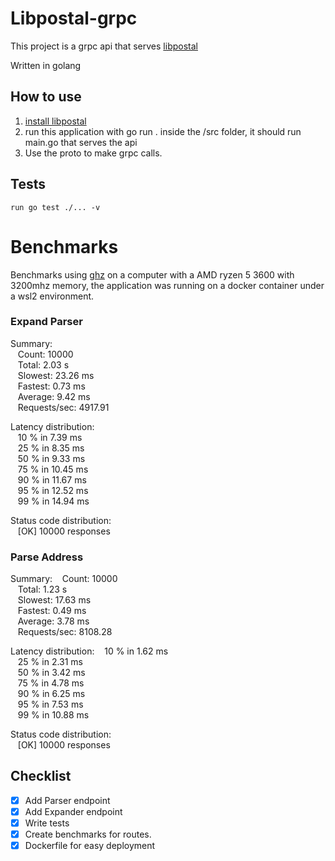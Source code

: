 # Libpostal-grpc

This project is a grpc api that serves [libpostal](https://github.com/openvenues/libpostal)

Written in golang

## How to use

1. [install libpostal](https://github.com/openvenues/libpostal)
2. run this application with go run . inside the /src folder, it should run main.go that serves the api
3. Use the proto to make grpc calls.

## Tests
`run go test ./... -v`

# Benchmarks
Benchmarks using [ghz](ghz.sh) on a computer with a AMD ryzen 5 3600 with 3200mhz memory, the application was running on a docker container under a wsl2 environment.

### Expand Parser
Summary:<br />
&nbsp;&nbsp;  Count:        10000 <br />
&nbsp;&nbsp;  Total:        2.03 s <br />
&nbsp;&nbsp;  Slowest:      23.26 ms <br />
&nbsp;&nbsp;  Fastest:      0.73 ms <br />
&nbsp;&nbsp;  Average:      9.42 ms <br />
&nbsp;&nbsp;  Requests/sec: 4917.91 <br />

Latency distribution:<br />
&nbsp;&nbsp;  10 % in 7.39 ms <br />
&nbsp;&nbsp;  25 % in 8.35 ms <br />
&nbsp;&nbsp;  50 % in 9.33 ms <br />
&nbsp;&nbsp;  75 % in 10.45 ms <br />
&nbsp;&nbsp;  90 % in 11.67 ms <br />
&nbsp;&nbsp;  95 % in 12.52 ms <br />
&nbsp;&nbsp;  99 % in 14.94 ms <br />

Status code distribution: <br />
&nbsp;&nbsp;  [OK]   10000 responses

### Parse Address
Summary:
&nbsp;&nbsp;  Count:        10000 <br />
&nbsp;&nbsp;  Total:        1.23 s <br />
&nbsp;&nbsp;  Slowest:      17.63 ms <br />
&nbsp;&nbsp;  Fastest:      0.49 ms <br />
&nbsp;&nbsp;  Average:      3.78 ms <br />
&nbsp;&nbsp;  Requests/sec: 8108.28 <br />

Latency distribution:
&nbsp;&nbsp;  10 % in 1.62 ms <br />
&nbsp;&nbsp;  25 % in 2.31 ms <br />
&nbsp;&nbsp;  50 % in 3.42 ms <br />
&nbsp;&nbsp;  75 % in 4.78 ms <br />
&nbsp;&nbsp;  90 % in 6.25 ms <br />
&nbsp;&nbsp;  95 % in 7.53 ms <br />
&nbsp;&nbsp;  99 % in 10.88 ms <br />

Status code distribution: <br />
&nbsp;&nbsp;  [OK]   10000 responses

## Checklist
- [X] Add Parser endpoint
- [X] Add Expander endpoint
- [X] Write tests
- [X] Create benchmarks for routes.
- [X] Dockerfile for easy deployment